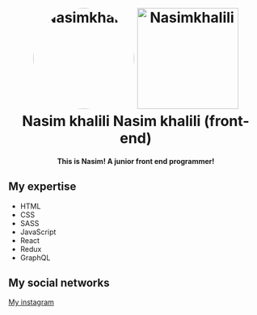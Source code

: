 <h1 align="center">
  <br>
  <a href="https://instagram.com/_front_end_"><img src="./omid.jpg" alt="Nasimkhalili" width="200" style="border-radius: 50%"></a>
  <a href="https://instagram.com/_front_end_"><img src="./logo.png" alt="Nasimkhalili" width="200"></a>
  <br>
 Nasim khalili
 Nasim khalili (front-end)
</h1>

<h4 align="center">This is Nasim! A junior front end programmer!</h4>

## My expertise
+ HTML
+ CSS
+ SASS
+ JavaScript
+ React
+ Redux
+ GraphQL

## My social networks
[My instagram](http://instagram.com/_front_end_?igshid=YmMyMTAzMzY=, "My instagram") 
